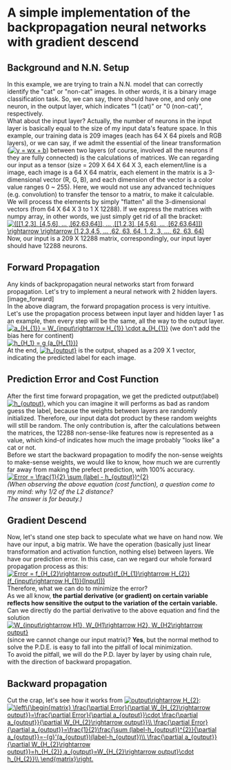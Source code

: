 # A simple implementation of the backpropagation neural networks with gradient descend 

## **Background and N.N. Setup**  
In this example, we are trying to train a N.N. model that can correctly identify the "cat" or "non-cat" images. 
In other words, it is a binary image classification task. So, we can say, there should have one, and only one neuron, in the output
layer, which indicates "1 (cat)" or "0 (non-cat)", respectively.  
What about the input layer? Actually, the number of neurons in the input layer is basically equal to the size of my input data's 
feature space. In this example, our training data is 209 images (each has 64 X 64 pixels and RGB layers), or we can say, if we admit the 
essential of the linear transformation (<a href="https://www.codecogs.com/eqnedit.php?latex=y&space;=&space;wx&space;&plus;&space;b" target="_blank"><img src="https://latex.codecogs.com/gif.latex?y&space;=&space;wx&space;&plus;&space;b" title="y = wx + b" /></a>) 
between two layers (of course, involved all the neurons if they are fully connected) is the calculations of matrices. We can regarding our
input as a tensor (size = 209 X 64 X 64 X 3, each element/line is a image, each image is a 64 X 64 matrix, each element in the matrix is a 
3-dimensional vector (R, G, B), and each dimension of the vector is a color value ranges 0 ~ 255). Here, we would not use any advanced
techniques (e.g. convolution) to transfer the tensor to a matrix, to make it calculable. We will process the elements by simply "flatten"
all the 3-dimensional vectors (from 64 X 64 X 3 to 1 X 12288). If we express the matrices with numpy array, in other words, we just 
simply get rid of all the bracket:  
<a href="https://www.codecogs.com/eqnedit.php?latex=([[1,2,3],&space;[4,5,6],&space;...&space;,[62,63,64]],&space;...&space;,[[1,2,3],&space;[4,5,6],&space;...&space;,[62,63,64]])&space;\rightarrow&space;\rightarrow&space;(1,2,3,4,5,&space;...&space;,62,&space;63,&space;64,&space;1,&space;2,&space;3,&space;...,&space;62,&space;63,&space;64)" target="_blank"><img src="https://latex.codecogs.com/gif.latex?([[1,2,3],&space;[4,5,6],&space;...&space;,[62,63,64]],&space;...&space;,[[1,2,3],&space;[4,5,6],&space;...&space;,[62,63,64]])&space;\rightarrow&space;\rightarrow&space;(1,2,3,4,5,&space;...&space;,62,&space;63,&space;64,&space;1,&space;2,&space;3,&space;...,&space;62,&space;63,&space;64)" title="([[1,2,3], [4,5,6], ... ,[62,63,64]], ... ,[[1,2,3], [4,5,6], ... ,[62,63,64]]) \rightarrow \rightarrow (1,2,3,4,5, ... ,62, 63, 64, 1, 2, 3, ..., 62, 63, 64)" /></a>  
Now, our input is a 209 X 12288 matrix, correspondingly, our input layer should have 12288 neurons.
## **Forward Propagation**  
Any kinds of backpropagation neural networks start from forward propagation. Let's try to implement a neural network with 2 hidden layers.  
[image_forward]  
In the above diagram, the forward propagation process is very intuitive. Let's use the propagation process between input layer and hidden
layer 1 as an example, then every step will be the same, all the way to the output layer.  
<a href="https://www.codecogs.com/eqnedit.php?latex=a_{H_{1}}&space;=&space;W_{input\rightarrow&space;H_{1}}&space;\cdot&space;a_{input}" target="_blank"><img src="https://latex.codecogs.com/gif.latex?a_{H_{1}}&space;=&space;W_{input\rightarrow&space;H_{1}}&space;\cdot&space;a_{input}" title="a_{H_{1}} = W_{input\rightarrow H_{1}} \cdot a_{H_{1}}" /></a> (we don't add the bias here for continent)  
<a href="https://www.codecogs.com/eqnedit.php?latex=h_{H_1}&space;=&space;g&space;(a_{H_{1}})" target="_blank"><img src="https://latex.codecogs.com/gif.latex?h_{H_1}&space;=&space;g&space;(a_{H_{1}})" title="h_{H_1} = g (a_{H_{1}})" /></a>  
At the end, <a href="https://www.codecogs.com/eqnedit.php?latex=h_{output}" target="_blank"><img src="https://latex.codecogs.com/gif.latex?h_{output}" title="h_{output}" /></a> is the output, shaped as a 209 X 1 vector, indicating the predicted label for each image.  
## **Prediction Error and Cost Function**  
After the first time forward propagation, we get the predicted output(label) <a href="https://www.codecogs.com/eqnedit.php?latex=h_{output}" target="_blank"><img src="https://latex.codecogs.com/gif.latex?h_{output}" title="h_{output}" /></a>, which you can imagine it will performs
as bad as random guess the label, because the weights between layers are randomly initialized. Therefore, our input data dot product by
 these random weights will still be random. The only contribution is, after the calculations between the matrices, the 12288 non-sense-like 
 features now is represented as a value, which kind-of indicates how much the image probably "looks like" a cat or not.  
Before we start the backward propagation to modify the non-sense weights to make-sense weights, we would like to know, how much we are currently
far away from making the prefect prediction, with 100% accuracy. 
<a href="https://www.codecogs.com/eqnedit.php?latex=Error&space;=&space;\frac{1}{2}&space;\sum&space;(label&space;-&space;h_{output})^{2}" target="_blank"><img src="https://latex.codecogs.com/gif.latex?Error&space;=&space;\frac{1}{2}&space;\sum&space;(label&space;-&space;h_{output})^{2}" title="Error = \frac{1}{2} \sum (label - h_{output})^{2}" /></a>  
_(When observing the above equation (cost function), a question come to my mind: why 1/2 of the L2 distance?_  
_The answer is for beauty.)_  
## **Gradient Descend**  
Now, let's stand one step back to speculate what we have on hand now. We have our input, a big matrix. We have the operation (basically just
linear transformation and activation function, nothing else) between layers. We have our prediction error. In this case, can we regard our
whole forward propagation process as this:  
<a href="https://www.codecogs.com/eqnedit.php?latex=Error&space;=&space;f_{H_{2}\rightarrow&space;output}(f_{H_{1}\rightarrow&space;H_{2}}(f_{input\rightarrow&space;H_{1}}(Input)))" target="_blank"><img src="https://latex.codecogs.com/gif.latex?Error&space;=&space;f_{H_{2}\rightarrow&space;output}(f_{H_{1}\rightarrow&space;H_{2}}(f_{input\rightarrow&space;H_{1}}(Input)))" title="Error = f_{H_{2}\rightarrow output}(f_{H_{1}\rightarrow H_{2}}(f_{input\rightarrow H_{1}}(Input)))" /></a>  
Therefore, what we can do to minimize the error?  
As we all know, **the partial derivative (or gradient) on certain variable reflects how sensitive the output to the variation of the certain variable.**  
Can we directly do the partial derivative to the above equation and find the solution <a href="https://www.codecogs.com/eqnedit.php?latex=W_{input\rightarrow&space;H1},&space;W_{H1\rightarrow&space;H2},&space;W_{H2\rightarrow&space;output}" target="_blank"><img src="https://latex.codecogs.com/gif.latex?W_{input\rightarrow&space;H1},&space;W_{H1\rightarrow&space;H2},&space;W_{H2\rightarrow&space;output}" title="W_{input\rightarrow H1}, W_{H1\rightarrow H2}, W_{H2\rightarrow output}" /></a>
(since we cannot change our input matrix)? **Yes**, but the normal method to solve the P.D.E. is easy to fall into the pitfall of local minimization.  
To avoid the pitfall, we will do the P.D. layer by layer by using chain rule, with the direction of backward propagation.       
## **Backward propagation**  
Cut the crap, let's see how it works from <a href="https://www.codecogs.com/eqnedit.php?latex=output\rightarrow&space;H_{2}" target="_blank"><img src="https://latex.codecogs.com/gif.latex?output\rightarrow&space;H_{2}" title="output\rightarrow H_{2}" /></a>:  
<a href="https://www.codecogs.com/eqnedit.php?latex=\left\{\begin{matrix}&space;\frac{\partial&space;Error}{\partial&space;W_{H_{2}\rightarrow&space;output}}=\frac{\partial&space;Error}{\partial&space;a_{output}}\cdot&space;\frac{\partial&space;a_{output}}{\partial&space;W_{H_{2}\rightarrow&space;output}}\\&space;\frac{\partial&space;Error}{\partial&space;a_{output}}=\frac{1}{2}\frac{\sum&space;(label-h_{output})^{2}}{\partial&space;a_{output}}=-{g}'(a_{output})(label-h_{output})\\&space;\frac{\partial&space;a_{output}}{\partial&space;W_{H_{2}\rightarrow&space;output}}=h_{H_{2}},a_{output}=W_{H_{2}\rightarrow&space;output}\cdot&space;h_{H_{2}}\\&space;\end{matrix}\right." target="_blank"><img src="https://latex.codecogs.com/gif.latex?\left\{\begin{matrix}&space;\frac{\partial&space;Error}{\partial&space;W_{H_{2}\rightarrow&space;output}}=\frac{\partial&space;Error}{\partial&space;a_{output}}\cdot&space;\frac{\partial&space;a_{output}}{\partial&space;W_{H_{2}\rightarrow&space;output}}\\&space;\frac{\partial&space;Error}{\partial&space;a_{output}}=\frac{1}{2}\frac{\sum&space;(label-h_{output})^{2}}{\partial&space;a_{output}}=-{g}'(a_{output})(label-h_{output})\\&space;\frac{\partial&space;a_{output}}{\partial&space;W_{H_{2}\rightarrow&space;output}}=h_{H_{2}},a_{output}=W_{H_{2}\rightarrow&space;output}\cdot&space;h_{H_{2}}\\&space;\end{matrix}\right." title="\left\{\begin{matrix} \frac{\partial Error}{\partial W_{H_{2}\rightarrow output}}=\frac{\partial Error}{\partial a_{output}}\cdot \frac{\partial a_{output}}{\partial W_{H_{2}\rightarrow output}}\\ \frac{\partial Error}{\partial a_{output}}=\frac{1}{2}\frac{\sum (label-h_{output})^{2}}{\partial a_{output}}=-{g}'(a_{output})(label-h_{output})\\ \frac{\partial a_{output}}{\partial W_{H_{2}\rightarrow output}}=h_{H_{2}},a_{output}=W_{H_{2}\rightarrow output}\cdot h_{H_{2}}\\ \end{matrix}\right." /></a>  
  
       
